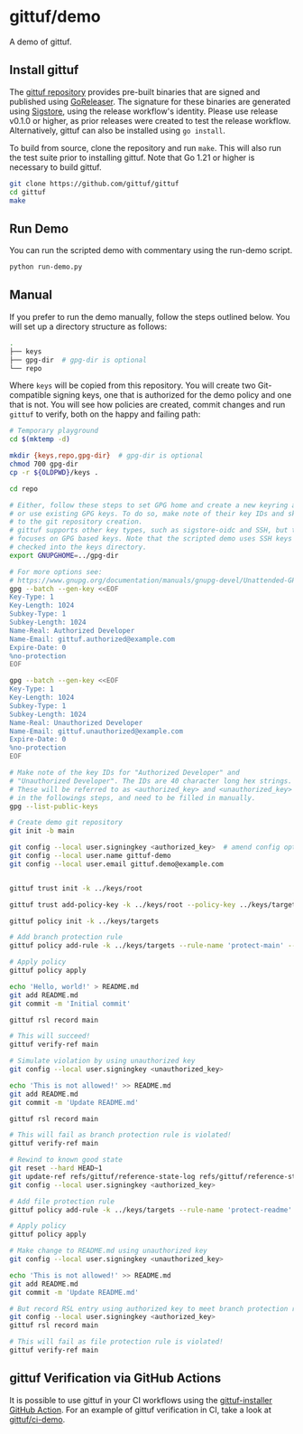 # gittuf/demo

A demo of gittuf.

## Install gittuf

The [gittuf repository](https://github.com/gittuf/gittuf) provides pre-built
binaries that are signed and published using
[GoReleaser](https://goreleaser.com/). The signature for these binaries are
generated using [Sigstore](https://www.sigstore.dev/), using the release
workflow's identity. Please use release v0.1.0 or higher, as prior releases were
created to test the release workflow.  Alternatively, gittuf can also be
installed using `go install`.

To build from source, clone the repository and run `make`. This will also run
the test suite prior to installing gittuf. Note that Go 1.21 or higher is
necessary to build gittuf.

```bash
git clone https://github.com/gittuf/gittuf
cd gittuf
make
```

## Run Demo

You can run the scripted demo with commentary using the run-demo script.

```bash
python run-demo.py
```

## Manual

If you prefer to run the demo manually, follow the steps outlined below.
You will set up a directory structure as follows:

```bash
.
├── keys
├── gpg-dir  # gpg-dir is optional
└── repo
```

Where `keys` will be copied from this repository. You will create two
Git-compatible signing keys, one that is authorized for the demo policy and one
that is not. You will see how policies are created, commit changes and run
`gittuf` to verify, both on the happy and failing path:

```bash
# Temporary playground
cd $(mktemp -d)

mkdir {keys,repo,gpg-dir}  # gpg-dir is optional
chmod 700 gpg-dir
cp -r ${OLDPWD}/keys .

cd repo

# Either, follow these steps to set GPG home and create a new keyring and keys,
# or use existing GPG keys. To do so, make note of their key IDs and skip ahead
# to the git repository creation.
# gittuf supports other key types, such as sigstore-oidc and SSH, but this demo
# focuses on GPG based keys. Note that the scripted demo uses SSH keys that are
# checked into the keys directory.
export GNUPGHOME=../gpg-dir

# For more options see:
# https://www.gnupg.org/documentation/manuals/gnupg-devel/Unattended-GPG-key-generation.html
gpg --batch --gen-key <<EOF
Key-Type: 1
Key-Length: 1024
Subkey-Type: 1
Subkey-Length: 1024
Name-Real: Authorized Developer
Name-Email: gittuf.authorized@example.com
Expire-Date: 0
%no-protection
EOF

gpg --batch --gen-key <<EOF
Key-Type: 1
Key-Length: 1024
Subkey-Type: 1
Subkey-Length: 1024
Name-Real: Unauthorized Developer
Name-Email: gittuf.unauthorized@example.com
Expire-Date: 0
%no-protection
EOF

# Make note of the key IDs for "Authorized Developer" and
# "Unauthorized Developer". The IDs are 40 character long hex strings.
# These will be referred to as <authorized_key> and <unauthorized_key>
# in the followings steps, and need to be filled in manually.
gpg --list-public-keys

# Create demo git repository
git init -b main

git config --local user.signingkey <authorized_key>  # amend config options as needed for your chosen signing mechanism
git config --local user.name gittuf-demo
git config --local user.email gittuf.demo@example.com


gittuf trust init -k ../keys/root

gittuf trust add-policy-key -k ../keys/root --policy-key ../keys/targets.pem

gittuf policy init -k ../keys/targets

# Add branch protection rule
gittuf policy add-rule -k ../keys/targets --rule-name 'protect-main' --rule-pattern git:refs/heads/main --authorize-key gpg:<authorized_key>

# Apply policy
gittuf policy apply

echo 'Hello, world!' > README.md
git add README.md
git commit -m 'Initial commit'

gittuf rsl record main

# This will succeed!
gittuf verify-ref main

# Simulate violation by using unauthorized key
git config --local user.signingkey <unauthorized_key>

echo 'This is not allowed!' >> README.md
git add README.md
git commit -m 'Update README.md'

gittuf rsl record main

# This will fail as branch protection rule is violated!
gittuf verify-ref main

# Rewind to known good state
git reset --hard HEAD~1
git update-ref refs/gittuf/reference-state-log refs/gittuf/reference-state-log~1
git config --local user.signingkey <authorized_key>

# Add file protection rule
gittuf policy add-rule -k ../keys/targets --rule-name 'protect-readme' --rule-pattern file:README.md --authorize-key gpg:<authorized_key>

# Apply policy
gittuf policy apply

# Make change to README.md using unauthorized key
git config --local user.signingkey <unauthorized_key>

echo 'This is not allowed!' >> README.md
git add README.md
git commit -m 'Update README.md'

# But record RSL entry using authorized key to meet branch protection rule
git config --local user.signingkey <authorized_key>
gittuf rsl record main

# This will fail as file protection rule is violated!
gittuf verify-ref main
```

## gittuf Verification via GitHub Actions

It is possible to use gittuf in your CI workflows using the
[gittuf-installer GitHub Action](https://github.com/gittuf/gittuf-installer).
For an example of gittuf verification in CI, take a look at
[gittuf/ci-demo](https://github.com/gittuf/ci-demo).
